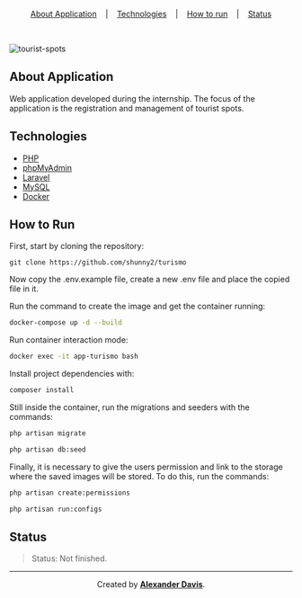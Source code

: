 <p align="center">
<a href="#about-application">About Application</a>
&nbsp;&nbsp;&nbsp;|&nbsp;&nbsp;&nbsp;
<a href="#technologies">Technologies</a>
&nbsp;&nbsp;&nbsp;|&nbsp;&nbsp;&nbsp;
<a href="#how-to-run">How to run</a>
&nbsp;&nbsp;&nbsp;|&nbsp;&nbsp;&nbsp;
<a href="#status">Status</a>
</p>

</br>

![tourist-spots](https://user-images.githubusercontent.com/72872854/191530497-8d54969e-8571-4225-99eb-182a31207585.png)

## About Application

Web application developed during the internship. The focus of the application is the registration and management of tourist spots.

## Technologies

- [PHP](https://www.php.net/)
- [phpMyAdmin](https://www.phpmyadmin.net/)
- [Laravel](https://laravel.com/)
- [MySQL](https://www.mysql.com/)
- [Docker](https://www.docker.com/)

## How to Run

First, start by cloning the repository:
```shell
git clone https://github.com/shunny2/turismo
```
Now copy the .env.example file, create a new .env file and place the copied file in it. 

Run the command to create the image and get the container running:
```bash
docker-compose up -d --build
```

Run container interaction mode:
```bash
docker exec -it app-turismo bash
```

Install project dependencies with:
```bash
composer install
```

Still inside the container, run the migrations and seeders with the commands:
```bash
php artisan migrate
```
```bash
php artisan db:seed
```

Finally, it is necessary to give the users permission and link to the storage where the saved images will be stored. To do this, run the commands:
```bash
php artisan create:permissions
```
```bash
php artisan run:configs
```

## Status

> Status: Not finished.

<hr></hr>

<p align="center">Created by <a href="https://github.com/shunny2"><b>Alexander Davis</b></a>.</p>
